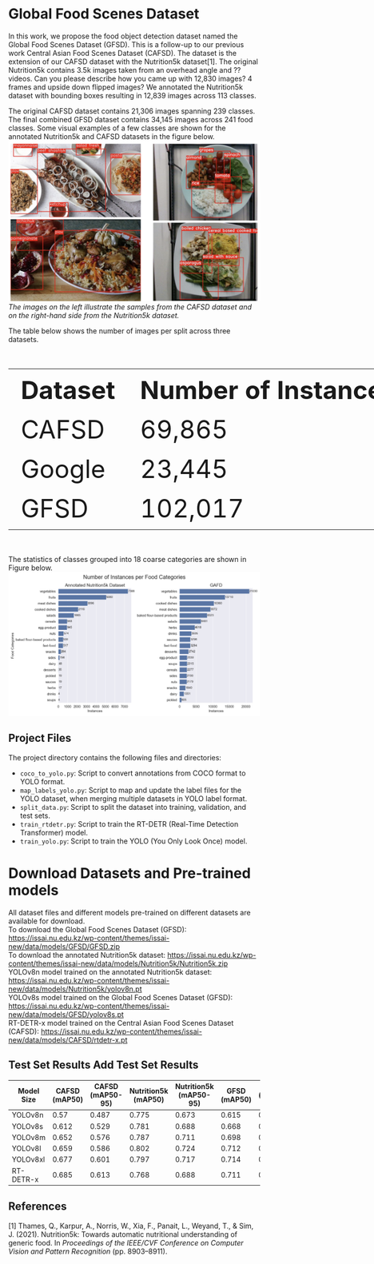 # Global Food Scenes Dataset

In this work, we propose the food object detection dataset named the Global Food Scenes Dataset (GFSD). This is a follow-up to our previous work Central Asian Food Scenes Dataset (CAFSD). The dataset is the extension of our CAFSD dataset with the Nutrition5k dataset[1]. 
The original Nutrition5k contains 3.5k images taken from an overhead angle and ?? videos. Can you please describe how you came up with 12,830 images? 4 frames and upside down flipped images?
We annotated the Nutrition5k dataset with bounding boxes resulting in 12,839 images across 113 classes. 

The original CAFSD dataset contains 21,306 images spanning 239 classes. The final combined GFSD dataset contains 34,145 images across 241 food classes. Some visual examples of a few classes are shown for the annotated Nutrition5k and CAFSD datasets in the figure below. 
![Alt text](figures/paper_front.png)
*The images on the left illustrate the samples from the CAFSD dataset and on the right-hand side from the Nutrition5k dataset.*

The table below shows the number of images per split across three datasets.
<table style="font-size:50px; width:300%;">
  <tr>
    <th>Dataset</th>
    <th>Number of Instances</th>
    <th>Train</th>
    <th>Valid</th>
    <th>Test</th>
  </tr>
  <tr>
    <td>CAFSD</td>
    <td>69,865</td>
    <td>17,046</td>
    <td>2,084</td>
    <td>2,176</td>
  </tr>
  <tr>
    <td>Google</td>
    <td>23,445</td>
    <td>10,257</td>
    <td>1,272</td>
    <td>1,310</td>
  </tr>
  <tr>
    <td>GFSD</td>
    <td>102,017</td>
    <td>27,303</td>
    <td>3,356</td>
    <td>3,486</td>
  </tr>
</table>


The statistics of classes grouped into 18 coarse categories are shown in Figure below.
![Alt text](figures/categories_subplots.png)


## Project Files

The project directory contains the following files and directories:

- `coco_to_yolo.py`: Script to convert annotations from COCO format to YOLO format.
- `map_labels_yolo.py`: Script to map and update the label files for the YOLO dataset, when merging multiple datasets in YOLO label format.
- `split_data.py`: Script to split the dataset into training, validation, and test sets.
- `train_rtdetr.py`: Script to train the RT-DETR (Real-Time Detection Transformer) model.
- `train_yolo.py`: Script to train the YOLO (You Only Look Once) model.

# Download Datasets and Pre-trained models
All dataset files and different models pre-trained on different datasets are available for download.   
To download the Global Food Scenes Dataset (GFSD): https://issai.nu.edu.kz/wp-content/themes/issai-new/data/models/GFSD/GFSD.zip  
To download the annotated Nutrition5k dataset: https://issai.nu.edu.kz/wp-content/themes/issai-new/data/models/Nutrition5k/Nutrition5k.zip  
YOLOv8n model trained on the annotated Nutrition5k dataset: https://issai.nu.edu.kz/wp-content/themes/issai-new/data/models/Nutrition5k/yolov8n.pt  
YOLOv8s model trained on the Global Food Scenes Dataset (GFSD): https://issai.nu.edu.kz/wp-content/themes/issai-new/data/models/GFSD/yolov8s.pt  
RT-DETR-x model trained on the Central Asian Food Scenes Dataset (CAFSD): https://issai.nu.edu.kz/wp-content/themes/issai-new/data/models/CAFSD/rtdetr-x.pt  

## Test Set Results Add Test Set Results

| Model Size   | CAFSD (mAP50) | CAFSD (mAP50-95)  | Nutrition5k (mAP50)| Nutrition5k (mAP50-95)| GFSD (mAP50)| GFSD (mAP50-95)|
|-------------------------|-------------------|--------------|---------------|--------------|---------------|------------------------|
| YOLOv8n                 | 0.57              | 0.487        | 0.775         | 0.673        | 0.615                 | 0.529         |
| YOLOv8s                 | 0.612             | 0.529        | 0.781         | 0.688        | 0.668                 | 0.584         |
| YOLOv8m                 | 0.652             | 0.576        | 0.787         | 0.711        | 0.698                 | 0.621         |
| YOLOv8l                 | 0.659             | 0.586        | 0.802         | 0.724        | 0.712                 | 0.635         |
| YOLOv8xl                | 0.677             | 0.601        | 0.797         | 0.717        | 0.714                 | 0.641         |
| RT-DETR-x               | 0.685             |   0.613      |   0.768       |  0.688       |  0.711              |  0.637      |



## References
[1] Thames, Q., Karpur, A., Norris, W., Xia, F., Panait, L., Weyand, T., & Sim, J. (2021). Nutrition5k: Towards automatic nutritional understanding of generic food. In *Proceedings of the IEEE/CVF Conference on Computer Vision and Pattern Recognition* (pp. 8903–8911).

